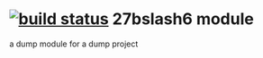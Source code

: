 [![build status](https://secure.travis-ci.org/frnksgr/27bslash6-module.png)](http://travis-ci.org/frnksgr/27bslash6-module)
27bslash6 module
================

a dump module for a dump project


